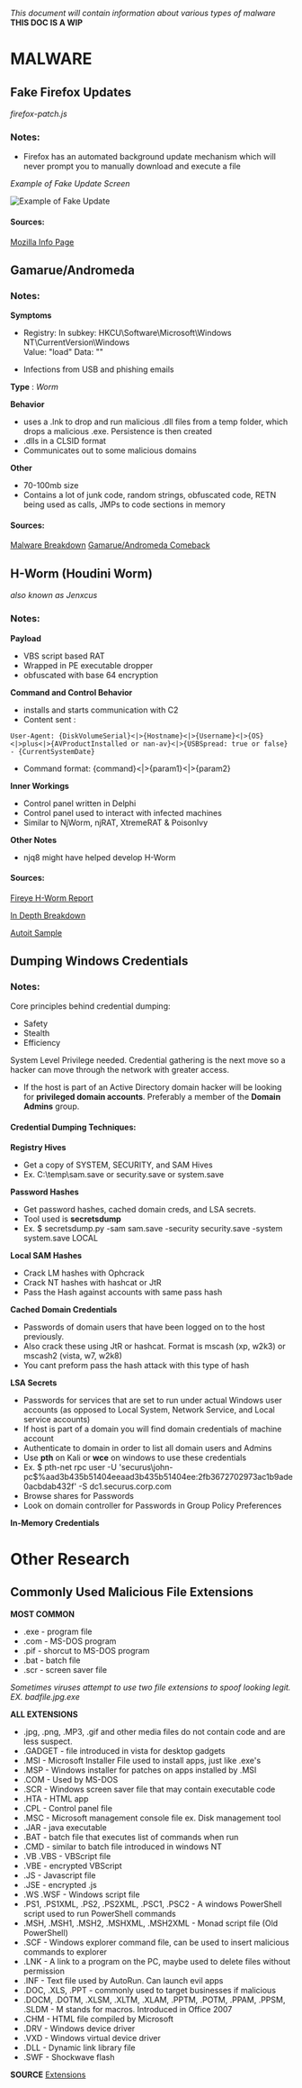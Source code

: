 *This document will contain information about various types of malware*
**THIS DOC IS A WIP**

# **MALWARE**

## **Fake Firefox Updates**

*firefox-patch.js*
### Notes:

- Firefox has an automated background update mechanism which will never prompt you to manually download and execute a file

*Example of Fake Update Screen*

![Example of Fake Update](https://support.cdn.mozilla.net/media/uploads/gallery/images/2016-09-15-12-37-10-c81e72.png)

#### Sources:
[Mozilla Info Page](https://support.mozilla.org/en-US/kb/i-found-fake-firefox-update)

## **Gamarue/Andromeda**

### Notes:

**Symptoms**
* Registry:
  In subkey: HKCU\Software\Microsoft\Windows NT\CurrentVersion\Windows\
  Value: "load"
  Data: "<malware file name>"

* Infections from USB and phishing emails

**Type** : *Worm*

**Behavior**

* uses a .lnk to drop and run malicious .dll files from a temp folder, which drops a malicious .exe.  Persistence is then created
* .dlls in a CLSID format
* Communicates out to some malicious domains

**Other**

* 70-100mb size
* Contains a lot of junk code, random strings, obfuscated code, RETN being used as calls, JMPs to code sections in memory

#### Sources:
[Malware Breakdown](http://malwarenailed.blogspot.de/2017/01/gamarueandromeda-comeback.html)
[Gamarue/Andromeda Comeback](https://otx.alienvault.com/pulse/5900b4dba0117e3404052fe7/)


## **H-Worm (Houdini Worm)**

*also known as Jenxcus*

### Notes:

**Payload**
* VBS script based RAT
* Wrapped in PE executable dropper
* obfuscated with base 64 encryption

**Command and Control Behavior**
* installs and starts communication with C2
* Content sent :
```
User-Agent: {DiskVolumeSerial}<|>{Hostname}<|>{Username}<|>{OS}<|>plus<|>{AVProductInstalled or nan-av}<|>{USBSpread: true or false} - {CurrentSystemDate}
```
* Command format:  {command}<|>{param1}<|>{param2}

**Inner Workings**
* Control panel written in Delphi
* Control panel used to interact with infected machines
* Similar to NjWorm, njRAT, XtremeRAT & PoisonIvy

**Other Notes**
* njq8 might have helped develop H-Worm
#### Sources:
[Fireye H-Worm Report](https://www.fireeye.com/blog/threat-research/2013/09/now-you-see-me-h-worm-by-houdini.html)

[In Depth Breakdown](http://malwarenailed.blogspot.de/search?updated-max=2017-05-13T02:56:00%2B04:00&max-results=7)

[Autoit Sample](http://tinyurl.com/lw3dcjr)


## **Dumping Windows Credentials**

### Notes:

Core principles behind credential dumping:
* Safety
* Stealth
* Efficiency

System Level Privilege needed.  Credential gathering is the next move so a hacker can move through the network with greater access.

* If the host is part of an Active Directory domain hacker will be looking for **privileged domain accounts**. Preferably a member of the **Domain Admins** group.

#### **Credential Dumping Techniques**:

**Registry Hives**

- Get a copy of SYSTEM, SECURITY, and SAM Hives
- Ex. C:\temp\sam.save or security.save or system.save

**Password Hashes**

- Get password hashes, cached domain creds, and LSA secrets.
- Tool used is **secretsdump**
- Ex. $ secretsdump.py -sam sam.save -security security.save -system system.save LOCAL

**Local SAM Hashes**

- Crack LM hashes with Ophcrack
- Crack NT hashes with hashcat or JtR
- Pass the Hash against accounts with same pass hash

**Cached Domain Credentials**

- Passwords of domain users that have been logged on to the host previously.
- Also crack these using JtR or hashcat.  Format is mscash (xp, w2k3) or mscash2 (vista, w7, w2k8)
- You cant preform pass the hash attack with this type of hash

**LSA Secrets**

- Passwords for services that are set to run under actual Windows user accounts (as opposed to Local System, Network Service, and Local service accounts)
- If host is part of a domain you will find domain credentials of machine account
- Authenticate to domain in order to list all domain users and Admins
- Use **pth** on Kali or **wce** on windows to use these credentials
- Ex. $ pth-net rpc user -U 'securus\john-pc$%aad3b435b51404eeaad3b435b51404ee:2fb3672702973ac1b9ade0acbdab432f' -S dc1.securus.corp.com
- Browse shares for Passwords
- Look on domain controller for Passwords in Group Policy Preferences

**In-Memory Credentials**





# Other Research

## Commonly Used Malicious File Extensions

**MOST COMMON**
* .exe - program file
* .com - MS-DOS program
* .pif - shorcut to MS-DOS program
* .bat - batch file
* .scr - screen saver file

*Sometimes viruses attempt to use two file extensions to spoof looking legit.  EX. badfile.jpg.exe*

**ALL EXTENSIONS**
* .jpg, .png, .MP3, .gif and other media files do not contain code and are less suspect.
* .GADGET - file introduced in vista for desktop gadgets
* .MSI - Microsoft Installer File used to install apps, just like .exe's
* .MSP - Windows installer for patches on apps installed by .MSI
* .COM - Used by MS-DOS
* .SCR - Windows screen saver file that may contain executable code
* .HTA - HTML app
* .CPL - Control panel file
* .MSC - Microsoft management console file ex. Disk management tool
* .JAR - java executable
* .BAT - batch file that executes list of commands when run
* .CMD - similar to batch file introduced in windows NT
* .VB .VBS - VBScript file
* .VBE - encrypted VBScript
* .JS - Javascript file
* .JSE - encrypted .js
* .WS .WSF - Windows script file
* .PS1, .PS1XML, .PS2, .PS2XML, .PSC1, .PSC2 - A windows PowerShell script used to run PowerShell commands
* .MSH, .MSH1, .MSH2, .MSHXML, .MSH2XML - Monad script file (Old PowerShell)
* .SCF - Windows explorer command file, can be used to insert malicious commands to explorer
* .LNK - A link to a program on the PC, maybe used to delete files without permission
* .INF - Text file used by AutoRun.  Can launch evil apps
* .DOC, .XLS, .PPT - commonly used to target businesses if malicious
* .DOCM, .DOTM, .XLSM, .XLTM, .XLAM, .PPTM, .POTM, .PPAM, .PPSM, .SLDM - M stands for macros.  Introduced in Office 2007
* .CHM - HTML file compiled by Microsoft
* .DRV - Windows device driver
* .VXD - Windows virtual device driver
* .DLL - Dynamic link library file
* .SWF - Shockwave flash

**SOURCE** [Extensions](https://cfoc.org/windows-file-extension-list-types-of-files-exploited-by-malware/)

